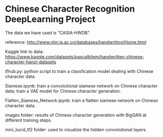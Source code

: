 # Chinese Character Recognition DeepLearning Project

The data we have used is "CASIA-HWDB".


reference: http://www.nlpr.ia.ac.cn/databases/handwriting/Home.html


Kaggle link to data: https://www.kaggle.com/datasets/pascalbliem/handwritten-chinese-character-hanzi-datasets

tfhub.py: python script to train a classfication model dealing with Chinese character data.

Siamese.ipynb: train a convolutional siamese network on Chinese character data; train a VAE model for Chinese character generation.

Flatten_Siamese_Network.ipynb: train a flatten siamese network on Chinese character data.

images folder: results of Chinese character generation with BigGAN at different training steps.

mini_lucid_tf2 folder: used to visualize the hidden convolutional layers.
